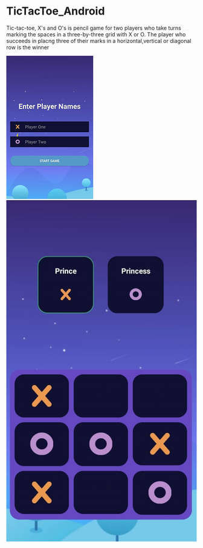 # TicTacToe_Android
Tic-tac-toe, X's and O's is pencil game for two players who
take turns marking the spaces in a three-by-three grid with X or O.
The player who succeeds in placng three of their marks in a horizontal,vertical
or diagonal row is the winner

![](ScreenShots/screen1.jpg)
![](ScreenShots/screen2.jpg)
